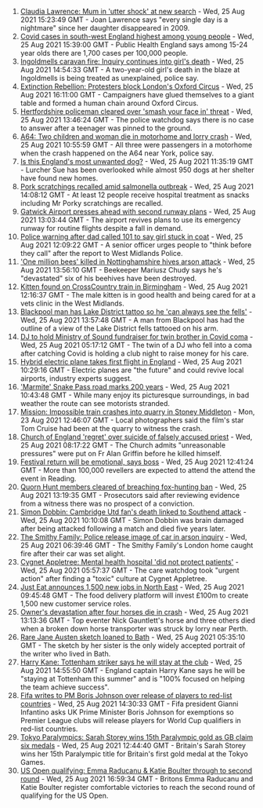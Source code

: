 1. [Claudia Lawrence: Mum in 'utter shock' at new search](https://www.bbc.co.uk/news/uk-england-york-north-yorkshire-58326788?at_medium=RSS&at_campaign=KARANGA) - Wed, 25 Aug 2021 15:23:49 GMT - Joan Lawrence says "every single day is a nightmare" since her daughter disappeared in 2009.
2. [Covid cases in south-west England highest among young people](https://www.bbc.co.uk/news/uk-england-cornwall-58331323?at_medium=RSS&at_campaign=KARANGA) - Wed, 25 Aug 2021 15:39:00 GMT - Public Health England says among 15-24 year olds there are 1,700 cases per 100,000 people.
3. [Ingoldmells caravan fire: Inquiry continues into girl's death](https://www.bbc.co.uk/news/uk-england-lincolnshire-58330391?at_medium=RSS&at_campaign=KARANGA) - Wed, 25 Aug 2021 14:54:33 GMT - A two-year-old girl's death in the blaze at Ingoldmells is being treated as unexplained, police say.
4. [Extinction Rebellion: Protesters block London's Oxford Circus](https://www.bbc.co.uk/news/uk-england-london-58324146?at_medium=RSS&at_campaign=KARANGA) - Wed, 25 Aug 2021 16:11:00 GMT - Campaigners have glued themselves to a giant table and formed a human chain around Oxford Circus.
5. [Hertfordshire policeman cleared over 'smash your face in' threat](https://www.bbc.co.uk/news/uk-england-beds-bucks-herts-58331725?at_medium=RSS&at_campaign=KARANGA) - Wed, 25 Aug 2021 13:46:24 GMT - The police watchdog says there is no case to answer after a teenager was pinned to the ground.
6. [A64: Two children and woman die in motorhome and lorry crash](https://www.bbc.co.uk/news/uk-england-york-north-yorkshire-58329545?at_medium=RSS&at_campaign=KARANGA) - Wed, 25 Aug 2021 10:55:59 GMT - All three were passengers in a motorhome when the crash happened on the A64 near York, police say.
7. [Is this England's most unwanted dog?](https://www.bbc.co.uk/news/uk-england-somerset-58330436?at_medium=RSS&at_campaign=KARANGA) - Wed, 25 Aug 2021 11:35:19 GMT - Lurcher Sue has been overlooked while almost 950 dogs at her shelter have found new homes.
8. [Pork scratchings recalled amid salmonella outbreak](https://www.bbc.co.uk/news/uk-england-manchester-58329447?at_medium=RSS&at_campaign=KARANGA) - Wed, 25 Aug 2021 14:08:12 GMT - At least 12 people receive hospital treatment as snacks including Mr Porky scratchings are recalled.
9. [Gatwick Airport presses ahead with second runway plans](https://www.bbc.co.uk/news/uk-england-sussex-58331705?at_medium=RSS&at_campaign=KARANGA) - Wed, 25 Aug 2021 13:03:44 GMT - The airport revives plans to use its emergency runway for routine flights despite a fall in demand.
10. [Police warning after dad called 101 to say girl stuck in coat](https://www.bbc.co.uk/news/uk-england-58329126?at_medium=RSS&at_campaign=KARANGA) - Wed, 25 Aug 2021 12:09:22 GMT - A senior officer urges people to "think before they call" after the report to West Midlands Police.
11. ['One million bees' killed in Nottinghamshire hives arson attack](https://www.bbc.co.uk/news/uk-england-nottinghamshire-58328226?at_medium=RSS&at_campaign=KARANGA) - Wed, 25 Aug 2021 13:56:10 GMT - Beekeeper Mariusz Chudy says he's "devastated" six of his beehives have been destroyed.
12. [Kitten found on CrossCountry train in Birmingham](https://www.bbc.co.uk/news/uk-england-birmingham-58330648?at_medium=RSS&at_campaign=KARANGA) - Wed, 25 Aug 2021 12:16:37 GMT - The male kitten is in good health and being cared for at a vets clinic in the West Midlands.
13. [Blackpool man has Lake District tattoo so he 'can always see the fells'](https://www.bbc.co.uk/news/uk-england-cumbria-58333283?at_medium=RSS&at_campaign=KARANGA) - Wed, 25 Aug 2021 13:57:48 GMT - A man from Blackpool has had the outline of a view of the Lake District fells tattooed on his arm.
14. [DJ to hold Ministry of Sound fundraiser for twin brother in Covid coma](https://www.bbc.co.uk/news/uk-england-london-58320210?at_medium=RSS&at_campaign=KARANGA) - Wed, 25 Aug 2021 05:17:12 GMT - The twin of a DJ who fell into a coma after catching Covid is holding a club night to raise money for his care.
15. [Hybrid electric plane takes first flight in England](https://www.bbc.co.uk/news/uk-england-devon-58329161?at_medium=RSS&at_campaign=KARANGA) - Wed, 25 Aug 2021 10:29:16 GMT - Electric planes are "the future" and could revive local airports, industry experts suggest.
16. ['Marmite' Snake Pass road marks 200 years](https://www.bbc.co.uk/news/uk-england-derbyshire-58329767?at_medium=RSS&at_campaign=KARANGA) - Wed, 25 Aug 2021 10:43:48 GMT - While many enjoy its picturesque surroundings, in bad weather the route can see motorists stranded.
17. [Mission: Impossible train crashes into quarry in Stoney Middleton](https://www.bbc.co.uk/news/uk-england-derbyshire-58307832?at_medium=RSS&at_campaign=KARANGA) - Mon, 23 Aug 2021 12:46:07 GMT - Local photographers said the film's star Tom Cruise had been at the quarry to witness the crash.
18. [Church of England 'regret' over suicide of falsely accused priest](https://www.bbc.co.uk/news/uk-england-london-58326903?at_medium=RSS&at_campaign=KARANGA) - Wed, 25 Aug 2021 08:17:22 GMT - The Church admits "unreasonable pressures" were put on Fr Alan Griffin before he killed himself.
19. [Festival return will be emotional, says boss](https://www.bbc.co.uk/news/uk-england-berkshire-58330366?at_medium=RSS&at_campaign=KARANGA) - Wed, 25 Aug 2021 12:41:24 GMT - More than 100,000 revellers are expected to attend the attend the event in Reading.
20. [Quorn Hunt members cleared of breaching fox-hunting ban](https://www.bbc.co.uk/news/uk-england-leicestershire-58328233?at_medium=RSS&at_campaign=KARANGA) - Wed, 25 Aug 2021 13:19:35 GMT - Prosecutors said after reviewing evidence from a witness there was no prospect of a conviction.
21. [Simon Dobbin: Cambridge Utd fan's death linked to Southend attack](https://www.bbc.co.uk/news/uk-england-essex-58328081?at_medium=RSS&at_campaign=KARANGA) - Wed, 25 Aug 2021 10:10:08 GMT - Simon Dobbin was brain damaged after being attacked following a match and died five years later.
22. [The Smithy Family: Police release image of car in arson inquiry](https://www.bbc.co.uk/news/uk-england-london-58326906?at_medium=RSS&at_campaign=KARANGA) - Wed, 25 Aug 2021 06:39:46 GMT - The Smithy Family's London home caught fire after their car was set alight.
23. [Cygnet Appletree: Mental health hospital 'did not protect patients'](https://www.bbc.co.uk/news/uk-england-tyne-58323174?at_medium=RSS&at_campaign=KARANGA) - Wed, 25 Aug 2021 05:57:37 GMT - The care watchdog took "urgent action" after finding a "toxic" culture at Cygnet Appletree.
24. [Just Eat announces 1,500 new jobs in North East](https://www.bbc.co.uk/news/business-58277030?at_medium=RSS&at_campaign=KARANGA) - Wed, 25 Aug 2021 09:45:48 GMT - The food delivery platform will invest £100m to create 1,500 new customer service roles.
25. [Owner's devastation after four horses die in crash](https://www.bbc.co.uk/news/uk-scotland-58309717?at_medium=RSS&at_campaign=KARANGA) - Wed, 25 Aug 2021 13:13:36 GMT - Top eventer Nick Gauntlett's horse and three others died when a broken down horse transporter was struck by lorry near Perth.
26. [Rare Jane Austen sketch loaned to Bath](https://www.bbc.co.uk/news/uk-england-somerset-58320289?at_medium=RSS&at_campaign=KARANGA) - Wed, 25 Aug 2021 05:35:10 GMT - The sketch by her sister is the only widely accepted portrait of the writer who lived in Bath.
27. [Harry Kane: Tottenham striker says he will stay at the club](https://www.bbc.co.uk/sport/football/58331546?at_medium=RSS&at_campaign=KARANGA) - Wed, 25 Aug 2021 14:55:50 GMT - England captain Harry Kane says he will be "staying at Tottenham this summer" and is "100% focused on helping the team achieve success".
28. [Fifa writes to PM Boris Johnson over release of players to red-list countries](https://www.bbc.co.uk/sport/football/58333191?at_medium=RSS&at_campaign=KARANGA) - Wed, 25 Aug 2021 14:30:33 GMT - Fifa president Gianni Infantino asks UK Prime Minister Boris Johnson for exemptions so Premier League clubs will release players for World Cup qualifiers in red-list countries.
29. [Tokyo Paralympics: Sarah Storey wins 15th Paralympic gold as GB claim six medals](https://www.bbc.co.uk/sport/disability-sport/58326267?at_medium=RSS&at_campaign=KARANGA) - Wed, 25 Aug 2021 12:44:40 GMT - Britain's Sarah Storey wins her 15th Paralympic title for Britain's first gold medal at the Tokyo Games.
30. [US Open qualifying: Emma Raducanu & Katie Boulter through to second round](https://www.bbc.co.uk/sport/tennis/58333970?at_medium=RSS&at_campaign=KARANGA) - Wed, 25 Aug 2021 16:59:34 GMT - Britons Emma Raducanu and Katie Boulter register comfortable victories to reach the second round of qualifying for the US Open.
